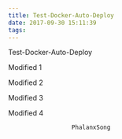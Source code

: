 ```yaml
---
title: Test-Docker-Auto-Deploy
date: 2017-09-30 15:11:39
tags:
---
```

Test-Docker-Auto-Deploy

Modified 1

Modified 2

Modified 3

Modified 4

                      PhalanxSong
